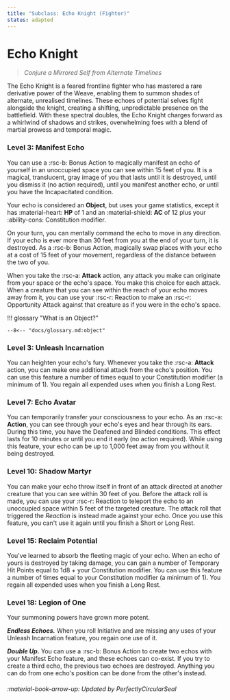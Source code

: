 ```yaml
---
title: "Subclass: Echo Knight (Fighter)"
status: adapted
---
```


<p style="display:none">
Conjure a Mirrored Self from Alternate Timelines
</p>

# Echo Knight

> *Conjure a Mirrored Self from Alternate Timelines*

The Echo Knight is a feared frontline fighter who has mastered a rare derivative power of the Weave, enabling them to summon shades of alternate, unrealised timelines. These echoes of potential selves fight alongside the knight, creating a shifting, unpredictable presence on the battlefield. With these spectral doubles, the Echo Knight charges forward as a whirlwind of shadows and strikes, overwhelming foes with a blend of martial prowess and temporal magic.

### Level 3: Manifest Echo

You can use a :rsc-b: Bonus Action to magically manifest an echo of yourself in an unoccupied space you can see within 15 feet of you. It is a magical, translucent, gray image of you that lasts until it is destroyed, until you dismiss it (no action required), until you manifest another echo, or until you have the Incapacitated condition.

Your echo is considered an **Object**, but uses your game statistics, except it has :material-heart: **HP** of 1 and an :material-shield: **AC** of 12 plus your :ability-cons: Constitution modifier.

On your turn, you can mentally command the echo to move in any direction. If your echo is ever more than 30 feet from you at the end of your turn, it is destroyed. As a :rsc-b: Bonus Action, magically swap places with your echo at a cost of 15 feet of your movement, regardless of the distance between the two of you.

When you take the :rsc-a: **Attack** action, any attack you make can originate from your space or the echo's space. You make this choice for each attack. When a creature that you can see within the reach of your echo moves away from it, you can use your :rsc-r: Reaction to make an :rsc-r: Opportunity Attack against that creature as if you were in the echo's space.

!!! glossary "What is an Object?"

    --8<-- "docs/glossary.md:object"


### Level 3: Unleash Incarnation

You can heighten your echo's fury. Whenever you take the :rsc-a: **Attack** action, you can make one additional attack from the echo's position. You can use this feature a number of times equal to your Constitution modifier (a minimum of 1). You regain all expended uses when you finish a Long Rest.

### Level 7: Echo Avatar

You can temporarily transfer your consciousness to your echo. As an :rsc-a: **Action**, you can see through your echo's eyes and hear through its ears. During this time, you have the Deafened and Blinded conditions. This effect lasts for 10 minutes or until you end it early (no action required). While using this feature, your echo can be up to 1,000 feet away from you without it being destroyed.

### Level 10: Shadow Martyr

You can make your echo throw itself in front of an attack directed at another creature that you can see within 30 feet of you. Before the attack roll is made, you can use your :rsc-r: Reaction to teleport the echo to an unoccupied space within 5 feet of the targeted creature. The attack roll that triggered the *Reaction* is instead made against your echo. Once you use this feature, you can't use it again until you finish a Short or Long Rest.

### Level 15: Reclaim Potential

You've learned to absorb the fleeting magic of your echo. When an echo of yours is destroyed by taking damage, you can gain a number of Temporary Hit Points equal to 1d8 + your Constitution modifier. You can use this feature a number of times equal to your Constitution modifier (a minimum of 1). You regain all expended uses when you finish a Long Rest.

### Level 18: Legion of One

Your summoning powers have grown more potent.

***Endless Echoes.*** When you roll Initiative and are missing any uses of your Unleash Incarnation feature, you regain one use of it.

***Double Up.*** You can use a :rsc-b: Bonus Action to create two echos with your Manifest Echo feature, and these echoes can co-exist. If you try to create a third echo, the previous two echoes are destroyed. Anything you can do from one echo's position can be done from the other's instead.

###### :material-book-arrow-up: Updated by *PerfectlyCircularSeal* 